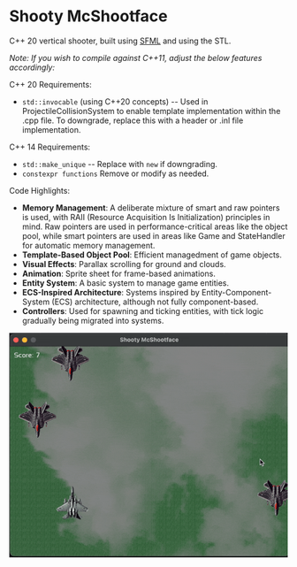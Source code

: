# Shooty McShootface

C++ 20 vertical shooter, built using [SFML](https://www.sfml-dev.org) and using the STL.

_Note: If you wish to compile against C++11, adjust the below features accordingly:_

C++ 20 Requirements:
- `std::invocable` (using C++20 concepts) -- Used in ProjectileCollisionSystem to enable template implementation within the .cpp file. To downgrade, replace this with a header or .inl file implementation.

C++ 14 Requirements:
- `std::make_unique` -- Replace with `new` if downgrading.
- `constexpr functions` Remove or modify as needed.

Code Highlights:
 
- **Memory Management**: A deliberate mixture of smart and raw pointers is used, with RAII (Resource Acquisition Is Initialization) principles in mind. Raw pointers are used in performance-critical areas like the object pool, while smart pointers are used in areas like Game and StateHandler for automatic memory management.
- **Template-Based Object Pool**: Efficient managedment of game objects. 
- **Visual Effects**: Parallax scrolling for ground and clouds.
- **Animation**: Sprite sheet for frame-based animations.
- **Entity System**: A basic system to manage game entities.
- **ECS-Inspired Architecture**: Systems inspired by Entity-Component-System (ECS) architecture, although not fully component-based.
- **Controllers**: Used for spawning and ticking entities, with tick logic gradually being migrated into systems.



![plot](./public/shooty.gif)